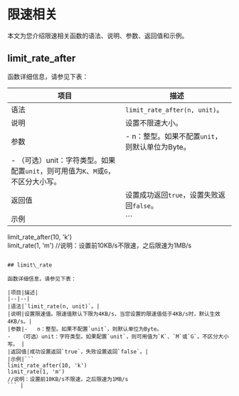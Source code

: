 # 限速相关

本文为您介绍限速相关函数的语法、说明、参数、返回值和示例。

## limit\_rate\_after

函数详细信息，请参见下表：

|项目|描述|
|--|--|
|语法|`limit_rate_after(n, unit)`。|
|说明|设置不限速大小。|
|参数|-   n：整型。如果不配置`unit`，则默认单位为Byte。
-   （可选）unit：字符类型。如果配置`unit`，则可用值为`K`、`M`或`G`，不区分大小写。 |
|返回值|设置成功返回`true`，设置失败返回`false`。|
|示例|```
limit_rate_after(10, 'k')                                                                                                                                                              
limit_rate(1, 'm') 
//说明：设置前10KB/s不限速，之后限速为1MB/s
``` |

## limit\_rate

函数详细信息，请参见下表：

|项目|描述|
|--|--|
|语法|`limit_rate(n, unit)`。|
|说明|设置限速值。限速值默认下限为4KB/s，当您设置的限速值低于4KB/s时，默认生效4KB/s。|
|参数|-   n：整型。如果不配置`unit`，则默认单位为Byte。
-   （可选）unit：字符类型。如果配置`unit`，则可用值为`K`、`M`或`G`，不区分大小写。 |
|返回值|成功设置返回`true`，失败设置返回`false`。|
|示例|```
limit_rate_after(10, 'k')                                                                                                                                                              
limit_rate(1, 'm') 
//说明：设置前10KB/s不限速，之后限速为1MB/s
``` |


